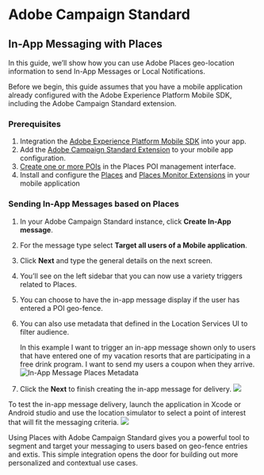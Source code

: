 # Adobe Campaign Standard
## In-App Messaging with Places

In this guide, we’ll show how you can use Adobe Places geo-location information to send In-App Messages or Local Notifications. 

Before we begin, this guide assumes that you have a mobile application already configured with the Adobe Experience Platform Mobile SDK, including the Adobe Campaign Standard extension. 

### Prerequisites
1.  Integration the [Adobe Experience Platform Mobile SDK](https://aep-sdks.gitbook.io/docs/getting-started/get-the-sdk) into your app.
2. Add the [Adobe Campaign Standard Extension](https://aep-sdks.gitbook.io/docs/using-mobile-extensions/adobe-campaign-standard) to your mobile app configuration.
3. [Create one or more POIs](https://placesdocs.com/places-services-by-adobe-documentation/places-database-management-1/managing-pois-in-the-places-ui#create-a-poi) in the Places POI management interface.
4. Install and configure the [Places]() and [Places Monitor Extensions]() in your mobile application

### Sending In-App Messages based on Places
1. In your Adobe Campaign Standard instance, click **Create In-App message**.
2.  For the message type select **Target all users of a Mobile application**.
3. Click **Next** and type the general details on the next screen.
4. You’ll see on the left sidebar that you can now use a variety triggers related to Places.
5. You can choose to have the in-app message display if the user has entered a POI geo-fence.
6. You can also use metadata that defined in the Location Services UI to filter audience.
 
	 In this example I want to trigger an in-app message shown only to users that have entered one of my vacation resorts that are participating in a free drink program. I want to send my users a coupon when they arrive. 
 ![In-App Message Places Metadata](/Users/ivanmironchuk/Desktop/PlacesDocs/ACS+Places/last-entered-vacation.png)
8. Click the **Next** to finish creating the in-app message for delivery.
![](/Users/ivanmironchuk/Desktop/PlacesDocs/ACS+Places/prepare-ACS.png)

To test the in-app message delivery, launch the application in Xcode or Android studio and use the location simulator to select a point of interest that will fit the messaging criteria.
![](/Users/ivanmironchuk/Desktop/PlacesDocs/ACS+Places/drink-coupon-on-app.PNG)


Using Places with Adobe Campaign Standard gives you a powerful tool to segment and target your messaging to users based on geo-fence entries and extis. This simple integration opens the door for building out more personalized and contextual use cases.
